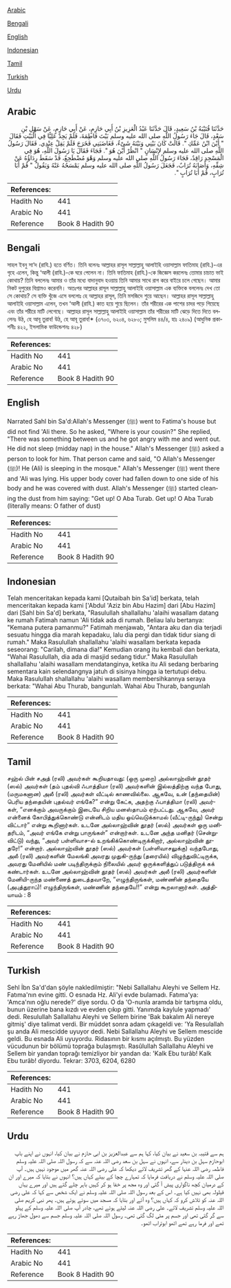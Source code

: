 [Arabic](#arabic)

[Bengali](#bengali)

[English](#english)

[Indonesian](#indonesian)

[Tamil](#tamil)

[Turkish](#turkish)

[Urdu](#urdu)

## Arabic


<div dir="rtl" lang="ar" style={{fontSize:'larger',backgroundColor:'#f8f9fa',padding:20}}>
حَدَّثَنَا قُتَيْبَةُ بْنُ سَعِيدٍ، قَالَ حَدَّثَنَا عَبْدُ الْعَزِيزِ بْنُ أَبِي حَازِمٍ، عَنْ أَبِي حَازِمٍ، عَنْ سَهْلِ بْنِ سَعْدٍ، قَالَ جَاءَ رَسُولُ اللَّهِ صلى الله عليه وسلم بَيْتَ فَاطِمَةَ، فَلَمْ يَجِدْ عَلِيًّا فِي الْبَيْتِ فَقَالَ ‏"‏ أَيْنَ ابْنُ عَمِّكِ ‏"‏‏.‏ قَالَتْ كَانَ بَيْنِي وَبَيْنَهُ شَىْءٌ، فَغَاضَبَنِي فَخَرَجَ فَلَمْ يَقِلْ عِنْدِي‏.‏ فَقَالَ رَسُولُ اللَّهِ صلى الله عليه وسلم لإِنْسَانٍ ‏"‏ انْظُرْ أَيْنَ هُوَ ‏"‏‏.‏ فَجَاءَ فَقَالَ يَا رَسُولَ اللَّهِ، هُوَ فِي الْمَسْجِدِ رَاقِدٌ، فَجَاءَ رَسُولُ اللَّهِ صلى الله عليه وسلم وَهْوَ مُضْطَجِعٌ، قَدْ سَقَطَ رِدَاؤُهُ عَنْ شِقِّهِ، وَأَصَابَهُ تُرَابٌ، فَجَعَلَ رَسُولُ اللَّهِ صلى الله عليه وسلم يَمْسَحُهُ عَنْهُ وَيَقُولُ ‏"‏ قُمْ أَبَا تُرَابٍ، قُمْ أَبَا تُرَابٍ ‏"‏‏.‏
</div>
<div style={{backgroundColor:'#f8f9fa',padding:20, marginBottom: 10}}><table> <thead> <tr> <th>References:</th> <th></th> </tr> </thead> <tbody><tr><td>Hadith No</td><td>441</td></tr><tr><td>Arabic No</td><td>441</td></tr><tr><td>Reference</td><td>Book 8 Hadith 90</td></tr></tbody></table></div>

## Bengali


<div dir="ltr" lang="bn" style={{fontSize:'larger',backgroundColor:'#f8f9fa',padding:20}}>
সাহল ইবনু সা‘দ (রাযি.) হতে বর্ণিত। তিনি বলেনঃ আল্লাহর রাসূল সাল্লাল্লাহু আলাইহি ওয়াসাল্লাম ফাতিমাহ (রাযি.)-এর গৃহে এলেন, কিন্তু ‘আলী (রাযি.)-কে ঘরে পেলেন না। তিনি ফাতিমাহ (রাযি.)-কে জিজ্ঞেস করলেনঃ তোমার চাচাত ভাই কোথায়? তিনি বললেনঃ আমার ও তাঁর মধ্যে বাদানুবাদ হওয়ায় তিনি আমার সাথে রাগ করে বাইরে চলে গেছেন। আমার নিকট দুপুরের বিশ্রামও করেননি। অতঃপর আল্লাহর রাসূল সাল্লাল্লাহু আলাইহি ওয়াসাল্লাম এক ব্যক্তিকে বললেনঃ দেখ তো সে কোথায়? সে ব্যক্তি খুঁজে এসে বললোঃ হে আল্লাহর রাসূল, তিনি মসজিদে শুয়ে আছেন। আল্লাহর রাসূল সাল্লাল্লাহু আলাইহি ওয়াসাল্লাম এলেন, তখন ‘আলী (রাযি.) কাত হয়ে শুয়ে ছিলেন। তাঁর শরীরের এক পাশের চাদর পড়ে গিয়েছে এবং তাঁর শরীরে মাটি লেগেছে। আল্লাহর রাসূল সাল্লাল্লাহু আলাইহি ওয়াসাল্লাম তাঁর শরীরের মাটি ঝেড়ে দিতে দিতে বললেনঃ উঠ, হে আবূ তুরাব! উঠ, হে আবূ তুরাব!* (৩৭০৩, ৬২০৪, ৬২৮০; মুসলিম ৪৪/৪, হাঃ ২৪০৯) (আধুনিক প্রকাশনীঃ ৪২২, ইসলামিক ফাউন্ডেশনঃ ৪২৮)
</div>
<div style={{backgroundColor:'#f8f9fa',padding:20, marginBottom: 10}}><table> <thead> <tr> <th>References:</th> <th></th> </tr> </thead> <tbody><tr><td>Hadith No</td><td>441</td></tr><tr><td>Arabic No</td><td>441</td></tr><tr><td>Reference</td><td>Book 8 Hadith 90</td></tr></tbody></table></div>

## English


<div dir="ltr" lang="en" style={{fontSize:'larger',backgroundColor:'#f8f9fa',padding:20}}>
Narrated Sahl bin Sa'd:Allah's Messenger (ﷺ) went to Fatima's house but did not find 'Ali there. So he asked, "Where is your cousin?" She replied, "There was something between us and he got angry with me and went out. He did not sleep (midday nap) in the house." Allah's Messenger (ﷺ) asked a person to look for him. That person came and said, "O Allah's Messenger (ﷺ)! He (Ali) is sleeping in the mosque." Allah's Messenger (ﷺ) went there and 'Ali was lying. His upper body cover had fallen down to one side of his body and he was covered with dust. Allah's Messenger (ﷺ) started cleaning the dust from him saying: "Get up! O Aba Turab. Get up! O Aba Turab (literally means: O father of dust)
</div>
<div style={{backgroundColor:'#f8f9fa',padding:20, marginBottom: 10}}><table> <thead> <tr> <th>References:</th> <th></th> </tr> </thead> <tbody><tr><td>Hadith No</td><td>441</td></tr><tr><td>Arabic No</td><td>441</td></tr><tr><td>Reference</td><td>Book 8 Hadith 90</td></tr></tbody></table></div>

## Indonesian


<div dir="ltr" lang="id" style={{fontSize:'larger',backgroundColor:'#f8f9fa',padding:20}}>
Telah menceritakan kepada kami [Qutaibah bin Sa'id] berkata, telah menceritakan kepada kami ['Abdul 'Aziz bin Abu Hazim] dari [Abu Hazim] dari [Sahl bin Sa'd] berkata, "Rasulullah shallallahu 'alaihi wasallam datang ke rumah Fatimah namun 'Ali tidak ada di rumah. Beliau lalu bertanya: "Kemana putera pamanmu?" Fatimah menjawab, "Antara aku dan dia terjadi sesuatu hingga dia marah kepadaku, lalu dia pergi dan tidak tidur siang di rumah." Maka Rasulullah shallallahu 'alaihi wasallam berkata kepada seseorang: "Carilah, dimana dia!" Kemudian orang itu kembali dan berkata, "Wahai Rasulullah, dia ada di masjid sedang tidur." Maka Rasulullah shallallahu 'alaihi wasallam mendatanginya, ketika itu Ali sedang berbaring sementara kain selendangnya jatuh di sisinya hingga ia tertutupi debu. Maka Rasulullah shallallahu 'alaihi wasallam membersihkannya seraya berkata: "Wahai Abu Thurab, bangunlah. Wahai Abu Thurab, bangunlah
</div>
<div style={{backgroundColor:'#f8f9fa',padding:20, marginBottom: 10}}><table> <thead> <tr> <th>References:</th> <th></th> </tr> </thead> <tbody><tr><td>Hadith No</td><td>441</td></tr><tr><td>Arabic No</td><td>441</td></tr><tr><td>Reference</td><td>Book 8 Hadith 90</td></tr></tbody></table></div>

## Tamil


<div dir="ltr" lang="ta" style={{fontSize:'larger',backgroundColor:'#f8f9fa',padding:20}}>
சஹ்ல் பின் சஅத் (ரலி) அவர்கள் கூறியதாவது: (ஒரு முறை) அல்லாஹ்வின் தூதர் (ஸல்) அவர்கள் (தம் புதல்வி ஃபாத்திமா (ரலி) அவர்களின் இல்லத்திற்கு வந்த போது, (மருமகனான) அலீ (ரலி) அவர்கள் வீட்டில் காணவில்லை. ஆகவே, உன் (தந்தையின்) பெரிய தந்தையின் புதல்வர் எங்கே?” என்று கேட்க, அதற்கு ஃபாத்திமா (ரலி) அவர்கள், “எனக்கும் அவருக்கும் இடையே சிறிய மனஸ்தாபம் ஏற்பட்டது. ஆகவே, அவர் என்னைக் கோபித்துக்கொண்டு என்னிடம் மதிய ஓய்வெடுக்காமல் (வீட்டி-ருந்து) சென்று விட்டார்” என்று கூறினார்கள். உடனே அல்லாஹ்வின் தூதர் (ஸல்) அவர்கள் ஒரு மனிதரிடம், “அவர் எங்கே என்று பாருங்கள்” என்றார்கள். உடனே அந்த மனிதர் (சென்றுவிட்டு) வந்து, “அவர் பள்ளிவாச-ல் உறங்கிக்கொண்டிருக்கிறார், அல்லாஹ்வின் தூதரே!” என்றார். அல்லாஹ்வின் தூதர் (ஸல்) அவர்கள் (பள்ளிவாசலுக்கு) வந்தபோது, அலீ (ரலி) அவர்களின் மேலங்கி அவரது முதுகி-ருந்து (தரையில்) விழுந்துவிட்டிருக்க, அவரது மேனியில் மண் படிந்திருக்கும் நிலையில் அவர் ஒருக்களித்துப் படுத்திருக் கக் கண்டார்கள். உடனே அல்லாஹ்வின் தூதர் (ஸல்) அவர்கள் அலீ (ரலி) அவர்களின் மேனியி-ருந்த மண்ணைத் துடைத்தவாறே, “எழுந்திருங்கள், மண்ணின் தந்தையே (அபுத்துராப்)! எழுந்திருங்கள், மண்ணின் தந்தையே!!” என்று கூறலானார்கள். அத்தியாயம் : 8
</div>
<div style={{backgroundColor:'#f8f9fa',padding:20, marginBottom: 10}}><table> <thead> <tr> <th>References:</th> <th></th> </tr> </thead> <tbody><tr><td>Hadith No</td><td>441</td></tr><tr><td>Arabic No</td><td>441</td></tr><tr><td>Reference</td><td>Book 8 Hadith 90</td></tr></tbody></table></div>

## Turkish


<div dir="ltr" lang="tr" style={{fontSize:'larger',backgroundColor:'#f8f9fa',padding:20}}>
Sehl İbn Sa'd'dan şöyle nakledilmiştir: "Nebi Sallallahu Aleyhi ve Sellem Hz. Fatıma'nın evine gitti. O esnada Hz. Ali'yi evde bulamadı. Fatıma'ya: 'Amca'nın oğlu nerede?' diye sordu. O da 'O-nunla aramda bir tartışma oldu, bunun üzerine bana kızdı ve evden çıkıp gitti. Yanımda kaylule yapmadı' dedi. Resulullah Sallallahu Aleyhi ve Sellem birine 'Bak bakalım Ali nereye gitmiş' diye talimat verdi. Bir müddet sonra adam çıkageldi ve: 'Ya Resulallah şu anda Ali mescidde uyuyor dedi. Nebi Sallallahu Aleyhi ve Sellem mescide geldi. Bu esnada Ali uyuyordu. Ridasının bir kısmı açılmıştı. Bu yüzden vücudunun bir bölümü toprağa bulaşmıştı. Rasûlullah Sallallahu Aleyhi ve Sellem bir yandan toprağı temizliyor bir yandan da: 'Kalk Ebu turâb! Kalk Ebu turâb! diyordu. Tekrar: 3703, 6204, 6280
</div>
<div style={{backgroundColor:'#f8f9fa',padding:20, marginBottom: 10}}><table> <thead> <tr> <th>References:</th> <th></th> </tr> </thead> <tbody><tr><td>Hadith No</td><td>441</td></tr><tr><td>Arabic No</td><td>441</td></tr><tr><td>Reference</td><td>Book 8 Hadith 90</td></tr></tbody></table></div>

## Urdu


<div dir="rtl" lang="ur" style={{fontSize:'larger',backgroundColor:'#f8f9fa',padding:20}}>
ہم سے قتیبہ بن سعید نے بیان کیا، کہا ہم سے عبدالعزیز بن ابی حازم نے بیان کیا، انہوں نے اپنے باپ ابوحازم سہل بن دینار سے، انہوں نے سہل بن سعد رضی اللہ عنہ سے کہ رسول اللہ صلی اللہ علیہ وسلم فاطمہ رضی اللہ عنہا کے گھر تشریف لائے دیکھا کہ علی رضی اللہ عنہ گھر میں موجود نہیں ہیں۔ آپ صلی اللہ علیہ وسلم نے دریافت فرمایا کہ تمہارے چچا کے بیٹے کہاں ہیں؟ انہوں نے بتایا کہ میرے اور ان کے درمیان کچھ ناگواری پیش آ گئی اور وہ مجھ پر خفا ہو کر کہیں باہر چلے گئے ہیں اور میرے یہاں قیلولہ بھی نہیں کیا ہے۔ اس کے بعد رسول اللہ صلی اللہ علیہ وسلم نے ایک شخص سے کہا کہ علی رضی اللہ عنہ کو تلاش کرو کہ کہاں ہیں؟ وہ آئے اور بتایا کہ مسجد میں سوئے ہوئے ہیں۔ پھر نبی کریم صلی اللہ علیہ وسلم تشریف لائے۔ علی رضی اللہ عنہ لیٹے ہوئے تھے، چادر آپ صلی اللہ علیہ وسلم کے پہلو سے گر گئی تھی اور جسم پر مٹی لگ گئی تھی۔ رسول اللہ صلی اللہ علیہ وسلم جسم سے دھول جھاڑ رہے تھے اور فرما رہے تھے اٹھو ابوتراب اٹھو۔
</div>
<div style={{backgroundColor:'#f8f9fa',padding:20, marginBottom: 10}}><table> <thead> <tr> <th>References:</th> <th></th> </tr> </thead> <tbody><tr><td>Hadith No</td><td>441</td></tr><tr><td>Arabic No</td><td>441</td></tr><tr><td>Reference</td><td>Book 8 Hadith 90</td></tr></tbody></table></div>